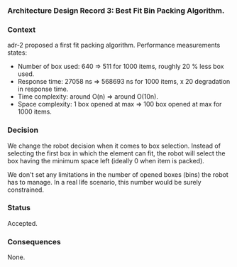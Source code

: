 ### Architecture Design Record 3: Best Fit Bin Packing Algorithm. ###

### Context ###

adr-2 proposed a first fit packing algorithm. Performance measurements states:

* Number of box used: 640 => 511 for 1000 items, roughly 20 % less box used.
* Response time: 27058 ns => 568693 ns for 1000 items, x 20 degradation in response time.
* Time complexity: around O(n) => around O(10n).
* Space complexity: 1 box opened at max => 100 box opened at max for 1000 items.


### Decision ###

We change the robot decision when it comes to box selection.
Instead of selecting the first box in which the element can fit, the robot will
select the box having the minimum space left (ideally 0 when item is packed).

We don't set any limitations in the number of opened boxes (bins) the robot has to manage.
In a real life scenario, this number would be surely constrained.

### Status ###

Accepted.

### Consequences ###

None.